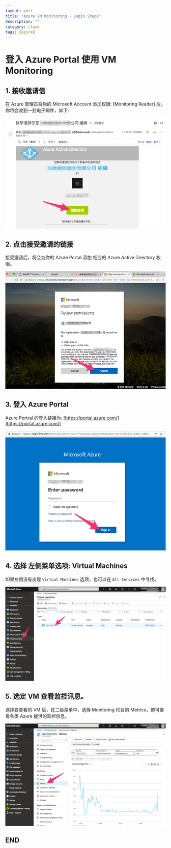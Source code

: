 ```yaml
---
layout: post
title: "Azure VM Monitoring - Login Steps"
description: ""
category: cloud
tags: [azure]
---
```


# 登入 Azure Portal 使用 VM Monitoring

## 1. 接收邀请信

在 Azure 管理员将你的 Microsoft Account 添加权限: [Monitoring Reader] 后，  
你将会收到一封电子邮件，如下:

![img](/assets/img/2018/q3/s1_invi_email.png)

## 2. 点击接受邀请的链接

接受邀请后，将会为你的 Azure Portal 添加 相应的 Azure Active Directory 权限。

![img](/assets/img/2018/q3/s2_accept.png)

## 3. 登入 Azure Portal

Azure Portral 的登入链接为: [https://portal.azure.com/](https://portal.azure.com/)

![img](/assets/img/2018/q3/s3_login.png)

## 4. 选择 左侧菜单选项: Virtual Machines

如果左侧没有出现 `Virtual Machines` 选项，也可以在 `All Services` 中寻找。

![img](/assets/img/2018/q3/s4_vm_list.png)

## 5. 选定 VM 查看监控讯息。

选择要查看的 VM 后，在二级菜单中，选择 Monitoring 栏目的 Metrics，即可查看各类 Azure 提供的监控信息。

![img](/assets/img/2018/q3/s5_monitor.png)

## END
